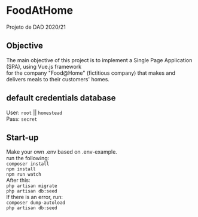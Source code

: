 # FoodAtHome  
Projeto de DAD 2020/21  

## Objective
The main objective of this project is to implement a Single Page Application (SPA), using Vue.js framework    
for the company "Food@Home" (fictitious company) that makes and delivers meals to their customers' homes.  

## default credentials database
User: ``root`` || ``homestead``   
Pass: ``secret``  

## Start-up  
Make your own .env based on .env-example.  
run the following:  
``composer install``  
``npm install``  
``npm run watch``  
After this:  
``php artisan migrate``  
``php artisan db:seed``  
If there is an error, run:  
``composer dump-autoload``  
``php artisan db:seed``  
